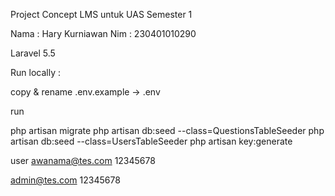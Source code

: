 Project Concept LMS untuk UAS Semester 1 

Nama : Hary Kurniawan
Nim : 230401010290

Laravel 5.5

Run locally :

copy & rename .env.example -> .env

run

php artisan migrate
php artisan db:seed --class=QuestionsTableSeeder
php artisan db:seed --class=UsersTableSeeder
php artisan key:generate


user 
awanama@tes.com
12345678

admin@tes.com
12345678

